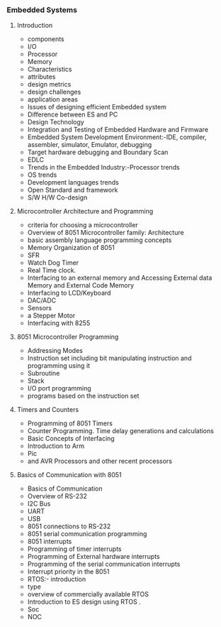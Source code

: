### Embedded Systems

1. Introduction

   - components
   - I/O
   - Processor
   - Memory
   - Characteristics
   - attributes
   - design metrics
   - design challenges
   - application areas
   - Issues of designing efficient Embedded system
   - Difference between ES and PC
   - Design Technology
   - Integration and Testing of Embedded Hardware and Firmware
   - Embedded System Development Environment:-IDE, compiler, assembler, simulator, Emulator, debugging
   - Target hardware debugging and Boundary Scan
   - EDLC
   - Trends in the Embedded Industry:-Processor trends
   - OS trends
   - Development languages trends
   - Open Standard and framework
   - S/W H/W Co-design

2. Microcontroller Architecture and Programming

   - criteria for choosing a microcontroller
   - Overview of 8051 Microcontroller family: Architecture
   - basic assembly language programming concepts
   - Memory Organization of 8051
   - SFR
   - Watch Dog Timer
   - Real Time clock.
   - Interfacing to an external memory and Accessing External data Memory and External Code Memory
   - Interfacing to LCD/Keyboard
   - DAC/ADC
   - Sensors
   - a Stepper Motor
   - Interfacing with 8255

3. 8051 Microcontroller Programming

   - Addressing Modes
   - Instruction set including bit manipulating instruction and programming using it
   - Subroutine
   - Stack
   - I/O port programming
   - programs based on the instruction set

4. Timers and Counters

   - Programming of 8051 Timers
   - Counter Programming. Time delay generations and calculations
   - Basic Concepts of Interfacing
   - Introduction to Arm
   - Pic
   - and AVR Processors and other recent processors

5. Basics of Communication with 8051

   - Basics of Communication
   - Overview of RS-232
   - I2C Bus
   - UART
   - USB
   - 8051 connections to RS-232
   - 8051 serial communication programming
   - 8051 interrupts
   - Programming of timer interrupts
   - Programming of External hardware interrupts
   - Programming of the serial communication interrupts
   - Interrupt priority in the 8051
   - RTOS:- introduction
   - type
   - overview of commercially available RTOS
   - Introduction to ES design using RTOS .
   - Soc
   - NOC
